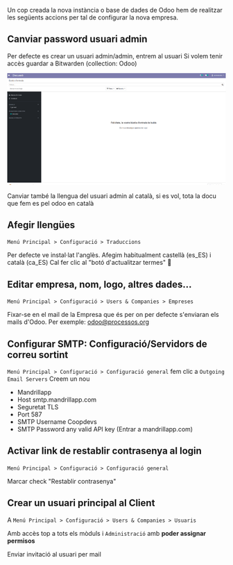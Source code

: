 Un cop creada la nova instància o base de dades de Odoo hem de realitzar les següents accions per tal de configurar la nova empresa. 

## Canviar password usuari admin
Per defecte es crear un usuari admin/admin, entrem al usuari 
Si volem tenir accès guardar a Bitwarden (collection: Odoo)

![Canviar pass](img/odoo-canviar-pass.gif)

Canviar també la llengua del usuari admin al català, si es vol, tota la docu que fem es pel odoo en català

## Afegir llengües
`Menú Principal > Configuració > Traduccions`

Per defecte ve instal·lat l'anglès. Afegim habitualment castellà (es_ES) i català (ca_ES)
Cal fer clic al "botó d'actualitzar termes" 🔄

##  Editar empresa, nom, logo, altres dades...

`Menú Principal > Configuració > Users & Companies > Empreses`

Fixar-se en el mail de la Empresa que és per on per defecte s'enviaran els mails d'Odoo. Per exemple: odoo@processos.org

##  Configurar SMTP: Configuració/Servidors de correu sortint

`Menú Principal > Configuració > Configuració general` fem clic a `Outgoing Email Servers` Creem un nou

* Mandrillapp
* Host smtp.mandrillapp.com
* Seguretat TLS
* Port 587
* SMTP Username Coopdevs
* SMTP Password any valid API key (Entrar a mandrillapp.com)

## Activar link de restablir contrasenya al login

`Menú Principal > Configuració > Configuració general`

Marcar check "Restablir contrasenya"


##  Crear un usuari principal al Client 
A `Menú Principal > Configuració > Users & Companies > Usuaris`

Amb accès top a tots els mòduls i `Administració` amb **poder assignar permisos**

Enviar invitació al usuari per mail 